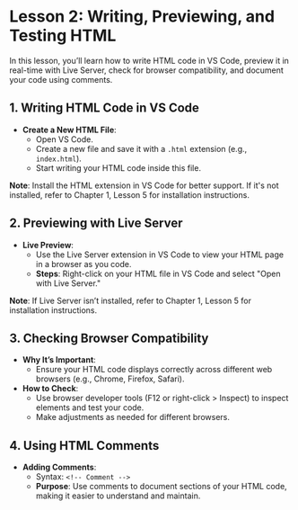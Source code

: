 # **Lesson 2: Writing, Previewing, and Testing HTML**

In this lesson, you’ll learn how to write HTML code in VS Code, preview it in real-time with Live Server, check for browser compatibility, and document your code using comments.

## **1. Writing HTML Code in VS Code**

-   **Create a New HTML File**:
    -   Open VS Code.
    -   Create a new file and save it with a `.html` extension (e.g., `index.html`).
    -   Start writing your HTML code inside this file.
   
**Note**: Install the HTML extension in VS Code for better support. If it's not installed, refer to Chapter 1, Lesson 5 for installation instructions.

## **2. Previewing with Live Server**

-   **Live Preview**:
    -   Use the Live Server extension in VS Code to view your HTML page in a browser as you code.
    -   **Steps**: Right-click on your HTML file in VS Code and select "Open with Live Server."

**Note**: If Live Server isn’t installed, refer to Chapter 1, Lesson 5 for installation instructions.

## **3. Checking Browser Compatibility**

-   **Why It’s Important**:
    -   Ensure your HTML code displays correctly across different web browsers (e.g., Chrome, Firefox, Safari).
-   **How to Check**:
    -   Use browser developer tools (F12 or right-click > Inspect) to inspect elements and test your code.
    -   Make adjustments as needed for different browsers.

## **4. Using HTML Comments**

-   **Adding Comments**:
    -   Syntax: `<!-- Comment -->`
    -   **Purpose**: Use comments to document sections of your HTML code, making it easier to understand and maintain.
<!--stackedit_data:
eyJoaXN0b3J5IjpbLTE2Mzc5ODQwNjAsLTIwODg3NDY2MTJdfQ
==
-->